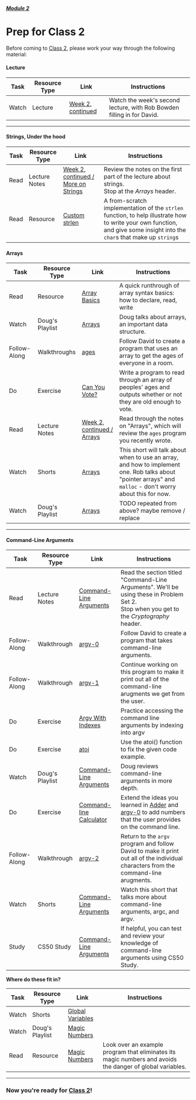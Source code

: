 ##### [Module 2](../../)

# Prep for Class 2

Before coming to [Class 2](../class2), please work your way through the following material:

#### Lecture
 Task | Resource Type| Link | Instructions
------|------|------|-------------
Watch | Lecture | <a href="https://www.youtube.com/watch?v=kEAH6u1ODNI" target="_blank">Week 2, continued</a> | Watch the week's second lecture, with Rob Bowden filling in for David. 

***

#### Strings, Under the hood
 Task | Resource Type| Link | Instructions
------|------|------|-------------
Read | Lecture Notes | <a href="http://cdn.cs50.net/2015/fall/lectures/2/w/notes2w/notes2w.html#more_on_strings" target="_blank">Week 2, continued / More on Strings</a> | Review the notes on the first part of the lecture about strings. <br>Stop at the *Arrays* header. 
Read | Resource | [Custom strlen](../resources/custom-strlen) | A from-scratch implementation of the `strlen` function, to help illustrate how to write your own function, and give some insight into the `char`s that make up `string`s

#### Arrays
 Task | Resource Type| Link | Instructions
------|------|------|-------------
Read | Resource | [Array Basics](../resources/array-basics) | A quick runthrough of array syntax basics: how to declare, read, write
Watch | Doug's Playlist | <a href="https://www.youtube.com/watch?v=7EdaoE46BTI&index=4&list=PLhQjrBD2T383cKxax1sP6rKA3Q1JGrgcE" target="_blank">Arrays</a> | Doug talks about arrays, an important data structure.
Follow-Along | Walkthroughs | <a href="https://www.youtube.com/watch?v=dYVU9nFYybU&list=PLhQjrBD2T380sc-fXwl1sviA-twxFduVU" target="_blank">ages</a> | Follow David to create a program that uses an array to get the ages of everyone in a room.
Do | Exercise | [Can You Vote?](../exercises/can-you-vote) | Write a program to read through an array of peoples' ages and outputs whether or not they are old enough to vote.
Read | Lecture Notes | <a href="http://cdn.cs50.net/2015/fall/lectures/2/w/notes2w/notes2w.html#arrays" target="_blank">Week 2, continued / Arrays</a> | Read through the notes on "Arrays", which will review the `ages` program you recently wrote.
Watch | Shorts | <a href="https://www.youtube.com/watch?v=7mOJN1c1JEo&index=1&list=PLhQjrBD2T381wyZt81eGNZuZ4rzOos-AF" target="_blank">Arrays</a> | This short will talk about when to use an array, and how to implement one. Rob talks about "pointer arrays" and `malloc` - don't worry about this for now.
Watch | Doug's Playlist | [Arrays](https://www.youtube.com/watch?v=pBqyy8NwzqY&list=PLhQjrBD2T383cKxax1sP6rKA3Q1JGrgcE&index=3) | TODO repeated from above? maybe remove / replace
 
*** 

#### Command-Line Arguments
 Task | Resource Type| Link | Instructions
------|------|------|-------------
Read | Lecture Notes | <a href="http://cdn.cs50.net/2015/fall/lectures/2/w/notes2w/notes2w.html#command_line_arguments" target="_blank">Command-Line Arguments</a> | Read the section titled "Command-Line Arguments". We'll be using these in Problem Set 2. <br> Stop when you get to the *Cryptography* header. 
Follow-Along | Walkthrough | <a href="https://www.youtube.com/watch?v=1VbHJz2L6dM&index=2&list=PLhQjrBD2T380sc-fXwl1sviA-twxFduVU" target="_blank">argv-0</a> | Follow David to create a program that takes command-line arguments. 
Follow-Along | Walkthrough | <a href="https://www.youtube.com/watch?v=Ja8YoR-u9TA&index=3&list=PLhQjrBD2T380sc-fXwl1sviA-twxFduVU" target="_blank">argv-1</a> | Continue working on this program to make it print out all of the command-line arugments we get from the user. 
Do | Exercise | [Argv With Indexes](../exercises/argv-with-indexes) | Practice accessing the command line arguments by indexing into argv
Do | Exercise | [atoi](../exercises/atoi) | Use the atoi() function to fix the given code example.
Watch | Doug's Playlist | <a href="https://www.youtube.com/watch?v=eDI5Wqjq2a0&index=5&list=PLhQjrBD2T383cKxax1sP6rKA3Q1JGrgcE" target="_blank">Command-Line Arguments</a> | Doug reviews command-line arguments in more depth. 
Do | Exercise | [Command-line Calculator](../exercises/command-line-calculator) | Extend the ideas you learned in [Adder](https://www.youtube.com/watch?v=xmZR2XiwOq4) and [argv-0](https://www.youtube.com/watch?v=1VbHJz2L6dM&index=2&list=PLhQjrBD2T380sc-fXwl1sviA-twxFduVU) to add numbers that the user provides on the command line.
Follow-Along | Walkthrough | <a href="https://www.youtube.com/watch?v=mXj188eyRFE&index=4&list=PLhQjrBD2T380sc-fXwl1sviA-twxFduVU" target="_blank">argv-2</a> | Return to the `argv` program and follow David to make it print out all of the individual characters from the command-line arugments.
Watch | Shorts | <a href="https://www.youtube.com/watch?v=X8PmYwnbLKM&list=PLhQjrBD2T381wyZt81eGNZuZ4rzOos-AF&index=3" target="_blank">Command-Line Arguments</a> | Watch this short that talks more about command-line arguments, argc, and argv.
Study | CS50 Study |  <a href="https://study.cs50.net/argv" target="_blank">Command-Line Arguments</a> | If helpful, you can test and review your knowledge of command-line arguments using CS50 Study. 

**Where do these fit in?**

 Task | Resource Type| Link | Instructions
------|------|------|-------------
Watch | Shorts| <a href="https://www.youtube.com/watch?v=F5feTW3CAZs&index=4&list=PLhQjrBD2T381wyZt81eGNZuZ4rzOos-AF" target="_blank">Global Variables</a>
Watch | Doug's Playlist | <a href="https://www.youtube.com/watch?v=z_Nh9yt4d_s&index=6&list=PLhQjrBD2T383cKxax1sP6rKA3Q1JGrgcE" target="_blank">Magic Numbers</a>
Read | Resource | [Magic Numbers](../resources/magic-numbers) | Look over an example program that eliminates its magic numbers and avoids the danger of global variables.

***

### Now you're ready for [Class 2](../class2)!
